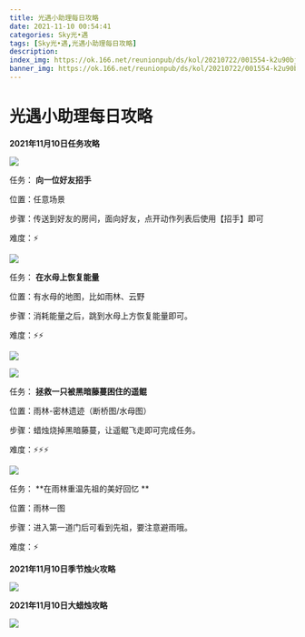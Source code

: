 ```yaml
---
title: 光遇小助理每日攻略
date: 2021-11-10 00:54:41
categories: Sky光•遇
tags: [Sky光•遇,光遇小助理每日攻略]
description: 
index_img: https://ok.166.net/reunionpub/ds/kol/20210722/001554-k2u90bj7ay.png?imageView&thumbnail=600x0&type=jpg
banner_img: https://ok.166.net/reunionpub/ds/kol/20210722/001554-k2u90bj7ay.png?imageView&thumbnail=600x0&type=jpg
---
```

# 光遇小助理每日攻略
  

**2021年11月10日任务攻略**

![](https://ok.166.net/reunionpub/ds/kol/20211110/001906-9rzfivukow.png)

任务： **向一位好友招手**

位置：任意场景

步骤：传送到好友的房间，面向好友，点开动作列表后使用【招手】即可

难度：⚡

![](https://ok.166.net/reunionpub/ds/kol/20211110/001937-og3s7hqwr2.png)

任务： **在水母上恢复能量**

位置：有水母的地图，比如雨林、云野

步骤：消耗能量之后，跳到水母上方恢复能量即可。

难度：⚡⚡

![](https://ok.166.net/reunionpub/ds/kol/20211110/002013-21ngsmdc7y.png)

![](https://ok.166.net/reunionpub/ds/kol/20211110/002004-8dja4c1bmu.png)

任务： **拯救一只被黑暗藤蔓困住的遥鲲**

位置：雨林-密林遗迹（断桥图/水母图）

步骤：蜡烛烧掉黑暗藤蔓，让遥鲲飞走即可完成任务。

难度：⚡⚡⚡

![](https://ok.166.net/reunionpub/ds/kol/20211110/002239-de9qbj2fp1.png)

任务： **在雨林重温先祖的美好回忆  **

位置：雨林一图

步骤：进入第一道门后可看到先祖，要注意避雨哦。

难度：⚡

 **2021年11月10日季节烛火攻略**

![](https://ok.166.net/reunionpub/ds/kol/20211110/002117-ahq26cps87.png)

  

 **2021年11月10日大蜡烛攻略**

![](https://ok.166.net/reunionpub/ds/kol/20211110/002749-y1bspkoud9.png)

